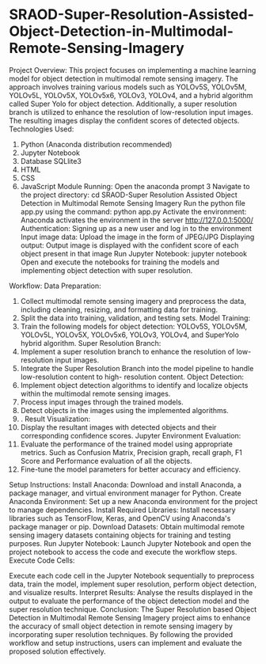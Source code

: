 # SRAOD-Super-Resolution-Assisted-Object-Detection-in-Multimodal-Remote-Sensing-Imagery
Project Overview:
This project focuses on implementing a machine learning model for object detection in multimodal remote sensing imagery. The approach involves training various models such as YOLOv5S, YOLOv5M, YOLOv5L, YOLOv5X, YOLOv5x6, YOLOv3, YOLOv4, and a hybrid algorithm called Super Yolo for object detection. Additionally, a super resolution branch is utilized to enhance the resolution of low-resolution input images. The resulting images display the confident scores of detected objects.
Technologies Used:
1.	Python (Anaconda distribution recommended)
2.	Jupyter Notebook
3.	Database SQLlite3
4.	HTML
5.	CSS
6.	JavaScript
Module Running:
Open the anaconda prompt 3 
Navigate to the project directory: cd SRAOD-Super Resolution Assisted Object Detection in Multimodal Remote Sensing Imagery
Run the python file app.py using the command: python app.py
Activate the environment: Anaconda activates the environment in the server http://127.0.0.1:5000/
Authentication: Signing up as a new user and log in to the environment
Input image data: Upload the image in the form of JPEG/JPG
Displaying output: Output image is displayed with the confident score of each object present in that image
Run Jupyter Notebook: jupyter notebook
Open and execute the notebooks for training the models and implementing object detection with super resolution.

Workflow:
Data Preparation:
1.	Collect multimodal remote sensing imagery and preprocess the data, including cleaning, resizing, and formatting data for training.
2.	Split the data into training, validation, and testing sets.
Model Training:
1.	Train the following models for object detection: YOLOv5S, YOLOv5M, YOLOv5L, YOLOv5X, YOLOv5x6, YOLOv3, YOLOv4, and SuperYolo hybrid algorithm.
Super Resolution Branch:
1.	Implement a super resolution branch to enhance the resolution of low-resolution input images.
2.	Integrate the Super Resolution Branch into the model pipeline to handle low-resolution content to high- resolution content.
Object Detection:
1.	Implement object detection algorithms to identify and localize objects within the multimodal remote sensing images.
2.	Process input images through the trained models.
3.	Detect objects in the images using the implemented algorithms.
4.	.
Result Visualization:
1.	Display the resultant images with detected objects and their corresponding confidence scores.
Jupyter Environment
Evaluation:
1.	Evaluate the performance of the trained model using appropriate metrics. Such as Confusion Matrix, Precision graph, recall graph, F1 Score and Performance evaluation of all the objects. 
2.	Fine-tune the model parameters for better accuracy and efficiency.

Setup Instructions:
Install Anaconda:
Download and install Anaconda, a package manager, and virtual environment manager for Python.
Create Anaconda Environment:
Set up a new Anaconda environment for the project to manage dependencies.
Install Required Libraries:
Install necessary libraries such as TensorFlow, Keras, and OpenCV using Anaconda's package manager or pip.
Download Datasets:
Obtain multimodal remote sensing imagery datasets containing objects for training and testing purposes.
Run Jupyter Notebook:
Launch Jupyter Notebook and open the project notebook to access the code and execute the workflow steps.
Execute Code Cells:

Execute each code cell in the Jupyter Notebook sequentially to preprocess data, train the model, implement super resolution, perform object detection, and visualize results.
Interpret Results:
Analyse the results displayed in the output to evaluate the performance of the object detection model and the super resolution technique.
Conclusion:
The Super Resolution based Object Detection in Multimodal Remote Sensing Imagery project aims to enhance the accuracy of small object detection in remote sensing imagery by incorporating super resolution techniques. By following the provided workflow and setup instructions, users can implement and evaluate the proposed solution effectively.
